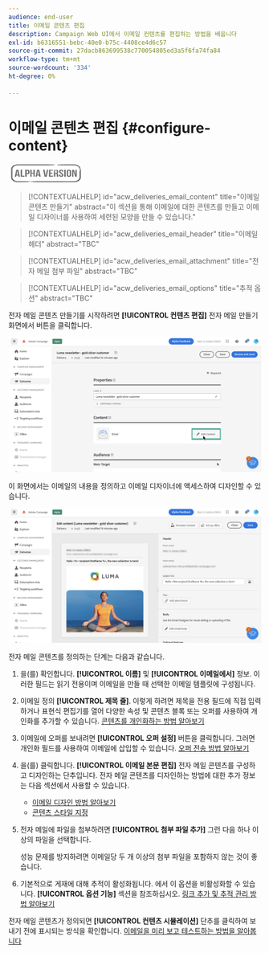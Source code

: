 ```yaml
---
audience: end-user
title: 이메일 콘텐츠 편집
description: Campaign Web UI에서 이메일 컨텐츠를 편집하는 방법을 배웁니다
exl-id: b6316551-bebc-40e0-b75c-4408ce4d6c57
source-git-commit: 27dacb863699538c770054805ed3a5f6fa74fa84
workflow-type: tm+mt
source-wordcount: '334'
ht-degree: 0%

---
```


# 이메일 콘텐츠 편집 {#configure-content}

![](../assets/do-not-localize/badge.png)

>[!CONTEXTUALHELP]
>id="acw_deliveries_email_content"
>title="이메일 콘텐츠 만들기"
>abstract="이 섹션을 통해 이메일에 대한 콘텐츠를 만들고 이메일 디자이너를 사용하여 세련된 모양을 만들 수 있습니다."

>[!CONTEXTUALHELP]
>id="acw_deliveries_email_header"
>title="이메일 헤더"
>abstract="TBC"

>[!CONTEXTUALHELP]
>id="acw_deliveries_email_attachment"
>title="전자 메일 첨부 파일"
>abstract="TBC"

>[!CONTEXTUALHELP]
>id="acw_deliveries_email_options"
>title="추적 옵션"
>abstract="TBC"

전자 메일 콘텐츠 만들기를 시작하려면 **[!UICONTROL 컨텐츠 편집]** 전자 메일 만들기 화면에서 버튼을 클릭합니다.

![](assets/edit-content.png)

이 화면에서는 이메일의 내용을 정의하고 이메일 디자이너에 액세스하여 디자인할 수 있습니다.

![](assets/content-dashboard.png)

전자 메일 콘텐츠를 정의하는 단계는 다음과 같습니다.

1. 을(를) 확인합니다. **[!UICONTROL 이름]** 및 **[!UICONTROL 이메일에서]** 정보. 이러한 필드는 읽기 전용이며 이메일을 만들 때 선택한 이메일 템플릿에 구성됩니다.

1. 이메일 정의 **[!UICONTROL 제목 줄]**. 이렇게 하려면 제목을 전용 필드에 직접 입력하거나 표현식 편집기를 열어 다양한 속성 및 콘텐츠 블록 또는 오퍼를 사용하여 개인화를 추가할 수 있습니다. [콘텐츠를 개인화하는 방법 알아보기](../personalization/personalize.md)

1. 이메일에 오퍼를 보내려면 **[!UICONTROL 오퍼 설정]** 버튼을 클릭합니다. 그러면 개인화 필드를 사용하여 이메일에 삽입할 수 있습니다. [오퍼 전송 방법 알아보기](offers.md)

1. 을(를) 클릭합니다. **[!UICONTROL 이메일 본문 편집]** 전자 메일 콘텐츠를 구성하고 디자인하는 단추입니다. 전자 메일 콘텐츠를 디자인하는 방법에 대한 추가 정보는 다음 섹션에서 사용할 수 있습니다.

   * [이메일 디자인 방법 알아보기](create-email-content.md)
   * [콘텐츠 스타일 지정](get-started-email-style.md)

1. 전자 메일에 파일을 첨부하려면 **[!UICONTROL 첨부 파일 추가]** 그런 다음 하나 이상의 파일을 선택합니다.

   성능 문제를 방지하려면 이메일당 두 개 이상의 첨부 파일을 포함하지 않는 것이 좋습니다.

   <!--limitation on size + number of files?-->

1. 기본적으로 게재에 대해 추적이 활성화됩니다. 에서 이 옵션을 비활성화할 수 있습니다. **[!UICONTROL 옵션 기능]** 섹션을 참조하십시오. [링크 추가 및 추적 관리 방법 알아보기](message-tracking.md)

전자 메일 콘텐츠가 정의되면 **[!UICONTROL 컨텐츠 시뮬레이션]** 단추를 클릭하여 보내기 전에 표시되는 방식을 확인합니다. [이메일을 미리 보고 테스트하는 방법을 알아봅니다](../preview-test/preview-test.md)
